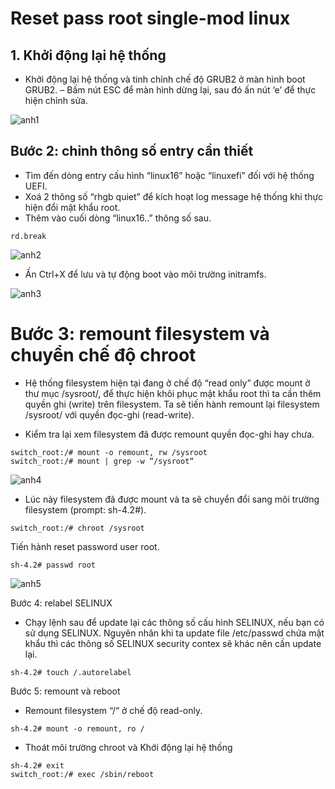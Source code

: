 # Reset pass root single-mod linux

## 1. Khởi động lại hệ thống
 - Khởi động lại hệ thống và tinh chỉnh chế độ GRUB2 ở màn hình boot GRUB2. – Bấm nút ESC để màn hình dừng lại, sau đó ấn nút ‘e’ để thực hiện chỉnh sửa.

![anh1](https://image.prntscr.com/image/iMnnCBBHSGy3BczxKBQXkg.png)

## Bước 2: chỉnh thông số entry cần thiết

- Tìm đến dòng entry cấu hình “linux16” hoặc “linuxefi” đối với hệ thống UEFI.
- Xoá 2 thông số “rhgb quiet” để kích hoạt log message hệ thống khi thực hiện đổi mật khẩu root.
- Thêm vào cuối dòng “linux16..” thông số sau.

```
rd.break

```

![anh2](https://image.prntscr.com/image/6qR9xDMyTlm3JGGsZCVqDQ.png)

- Ấn Ctrl+X để lưu và tự động boot vào môi trường initramfs.

![anh3](https://image.prntscr.com/image/YwgYpjIGT8OqF3d6UL6fCw.png)

# Bước 3: remount filesystem và chuyển chế độ chroot

- Hệ thống filesystem hiện tại đang ở chế độ “read only” được mount ở thư mục /sysroot/, để thực hiện khôi phục mật khẩu root thì ta cần thêm quyền ghi (write) trên filesystem. Ta sẽ tiến hành remount lại filesystem /sysroot/ với quyền đọc-ghi (read-write).

- Kiểm tra lại xem filesystem đã được remount quyền đọc-ghi hay chưa.

```
switch_root:/# mount -o remount, rw /sysroot
switch_root:/# mount | grep -w “/sysroot“
```

![anh4](https://image.prntscr.com/image/mWHlspC5TgWOxtOvGEYb8Q.png)

- Lúc này filesystem đã được mount và ta sẽ chuyển đổi sang môi trường filesystem (prompt: sh-4.2#).
```
switch_root:/# chroot /sysroot

```
Tiến hành reset password user root.
```
sh-4.2# passwd root
```

![anh5](https://image.prntscr.com/image/4oMe2spsTsSlQNul7oG4Wg.png)

Bước 4: relabel SELINUX

- Chạy lệnh sau để update lại các thông số cấu hình SELINUX, nếu bạn có sử dụng SELINUX. Nguyên nhân khi ta update file /etc/passwd chứa mật khẩu thì các thông số SELINUX security contex sẽ khác nên cần update lại.
```	
sh-4.2# touch /.autorelabel

```

Bước 5: remount và reboot

- Remount filesystem “/“ ở chế độ read-only.
```
sh-4.2# mount -o remount, ro /

```
- Thoát môi trường chroot và Khởi động lại hệ thống
```
sh-4.2# exit
switch_root:/# exec /sbin/reboot
```